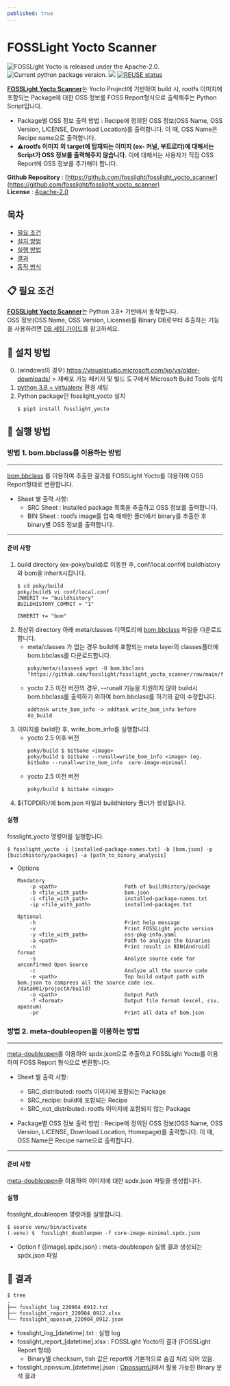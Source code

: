 ```yaml
---
published: true
---
```

# FOSSLight Yocto Scanner

<img src="https://img.shields.io/pypi/l/fosslight_yocto" alt="FOSSLight Yocto is released under the Apache-2.0." /> <img src="https://img.shields.io/pypi/v/fosslight_yocto" alt="Current python package version." /> <img src="https://img.shields.io/pypi/pyversions/fosslight_yocto" /> [![REUSE status](https://api.reuse.software/badge/github.com/fosslight/fosslight_yocto_scanner)](https://api.reuse.software/info/github.com/fosslight/fosslight_yocto_scanner)

[**FOSSLight Yocto Scanner**](https://github.com/fosslight/fosslight_yocto_scanner)는 Yocto Project에 기반하여 build 시, rootfs 이미지에 포함되는 Package에 대한 OSS 정보를 FOSS Report형식으로 출력해주는 Python Script입니다.

- Package별 OSS 정보 출력 방법 : Recipe에 정의된 OSS 정보(OSS Name, OSS Version, LICENSE, Download Location)를 출력합니다.
이 때, OSS Name은 Recipe name으로 출력합니다.
- ⚠️**rootfs 이미지 외 target에 탑재되는 이미지 (ex- 커널, 부트로더)에 대해서는 Script가 OSS 정보를 출력해주지 않습니다.** 이에 대해서는 사용자가 직접 OSS Report에 OSS 정보를 추가해야 합니다.   
   
**Github Repository** : [https://github.com/fosslight/fosslight_yocto_scanner](https://github.com/fosslight/fosslight_yocto_scanner)  
**License** : [Apache-2.0](https://github.com/fosslight/fosslight_yocto_scanner/blob/main/LICENSE)

## 목차
- [필요 조건](#-필요-조건)
- [설치 방법](#-설치-방법)
- [실행 방법](#-실행-방법)
- [결과](#-결과)
- [동작 방식](#-동작-방식)


## 📋 필요 조건
[**FOSSLight Yocto Scanner**](https://github.com/fosslight/fosslight_yocto_scanner)는 Python 3.8+ 기반에서 동작합니다.  
OSS 정보(OSS Name, OSS Version, License)를 Binary DB로부터 추출하는 기능을 사용하려면 [DB 세팅 가이드](etc/binary_db.md)를 참고하세요.    


## 🎉 설치 방법    
0. (windows의 경우) https://visualstudio.microsoft.com/ko/vs/older-downloads/ > 재배포 가능 패키지 및 빌드 도구에서 Microsoft Build Tools 설치
1. [python 3.8 + virtualenv](etc/guide_virtualenv.md) 환경 세팅
2. Python package인 fosslight_yocto 설치
    ```
    $ pip3 install fosslight_yocto
    ```

## 🚀 실행 방법
### 방법 1. bom.bbclass를 이용하는 방법

---
[bom.bbclass](https://github.com/fosslight/fosslight_yocto_scanner/blob/main/files_for_preparation/bom.bbclass) 를 이용하여 추출한 결과를 FOSSLight Yocto를 이용하여 OSS Report형태로 변환합니다. 
- Sheet 별 출력 사항:
    - SRC Sheet : Installed package 목록을 추출하고 OSS 정보를 출력합니다.
    - BIN Sheet : rootfs image를 압축 해제한 폴더에서 binary를 추출한 후 binary별 OSS 정보를 출력합니다. 

---

#### 준비 사항
1. build directory (ex-poky/build)로 이동한 후, conf/local.conf에 buildhistory와 bom을 inherit시킵니다.
    ```
    $ cd poky/build
    poky/build$ vi conf/local.conf
    INHERIT += "buildhistory"
    BUILDHISTORY_COMMIT = "1"
    
    INHERIT += "bom"
    ```
2. 최상위 directory 아래 meta/classes 디렉토리에 [bom.bbclass](https://github.com/fosslight/fosslight_yocto_scanner/blob/main/files_for_preparation/bom.bbclass) 파일을 다운로드합니다.
    - meta/classes 가 없는 경우 build에 포함되는 meta layer의 classes폴더에 bom.bbclass를 다운로드합니다.
        ```
        poky/meta/classes$ wget -O bom.bbclass "https://github.com/fosslight/fosslight_yocto_scanner/raw/main/files_for_preparation/bom.bbclass"
        ```
    - yocto 2.5 이전 버전의 경우, --runall 기능을 지원하지 않아 build시 bom.bbclass를 출력하기 위하여 bom.bbclass를 하기와 같이 수정합니다.
        ```
        addtask write_bom_info -> addtask write_bom_info before do_build
        ```
3. 이미지를 build한 후, write_bom_info를 실행합니다.
    - yocto 2.5 이후 버전
        ```
        poky/build $ bitbake <image>
        poky/build $ bitbake --runall=write_bom_info <image> (eg. bitbake --runall=write_bom_info  core-image-minimal)
        ```
    - yocto 2.5 이전 버전
        ```
        poky/build $ bitbake <image>
        ```
4. ${TOPDIR}/에 bom.json 파일과 buildhistory 폴더가 생성됩니다.

#### 실행
fosslight_yocto 명령어를 실행합니다.
```
$ fosslight_yocto -i [installed-package-names.txt] -b [bom.json] -p [buildhistory/packages] -a [path_to_binary_analysis]
```

- Options
    ```
    Mandatory
        -p <path>                      Path of buildhistory/package
        -b <file_with_path>            bom.json
        -i <file_with_path>            installed-package-names.txt
        -ip <file_with_path>           installed-packages.txt

    Optional
        -h                             Print help message
        -v                             Print FOSSLight yocto version
        -y <file_with_path>            oss-pkg-info.yaml
        -a <path>                      Path to analyze the binaries
        -n                             Print result in BIN(Android) format        
        -s                             Analyze source code for unconfirmed Open Source
        -c                             Analyze all the source code
        -e <path>                      Top build output path with bom.json to compress all the source code (ex. /data001/projectA/build)
        -o <path>                      Output Path
        -f <format>                    Output file format (excel, csv, opossum)
        -pr                            Print all data of bom.json
    ``` 

### 방법 2. meta-doubleopen을 이용하는 방법
---
[meta-doubleopen](https://github.com/doubleopen-project/meta-doubleopen)를 이용하여 spdx.json으로 추출하고 FOSSLight Yocto를 이용하여 FOSS Report 형식으로 변환합니다.
- Sheet 별 출력 사항:
    - SRC_distributed: rootfs 이미지에 포함되는 Package
    - SRC_recipe: build에 포함되는 Recipe
    - SRC_not_distributed: rootfs 이미지에 포함되지 않는 Package

- Package별 OSS 정보 출력 방법 : Recipe에 정의된 OSS 정보(OSS Name, OSS Version, LICENSE, Download Location, Homepage)를 출력합니다. 이 때, OSS Name은 Recipe name으로 출력합니다.

---

#### 준비 사항
[meta-doubleopen](https://github.com/doubleopen-project/meta-doubleopen)을 이용하여 이미지에 대한 spdx.json 파일을 생성합니다.

#### 실행
fosslight_doubleopen 명령어를 실행합니다.
```
$ source venv/bin/activate
(.venv) $  fosslight_doubleopen -f core-image-minimal.spdx.json
```
- Option f {[image].spdx.json} : meta-doubleopen 실행 결과 생성되는 spdx.json 파일

## 📁 결과

```
$ tree
.
├── fosslight_log_220904_0912.txt
├── fosslight_report_220904_0912.xlsx
└── fosslight_opossum_220904_0912.json

```
- fosslight_log_[datetime].txt : 실행 log
- fosslight_report_[datetime].xlsx : FOSSLight Yocto의 결과 (FOSSLight Report 형태)    
   - Binary별 checksum, tlsh 값은 report에 기본적으로 숨김 처리 되어 있음.
- fosslight_opossum_[datetime].json : [OpossumUI](https://github.com/opossum-tool/OpossumUI)에서 활용 가능한 Binary 분석 결과     
